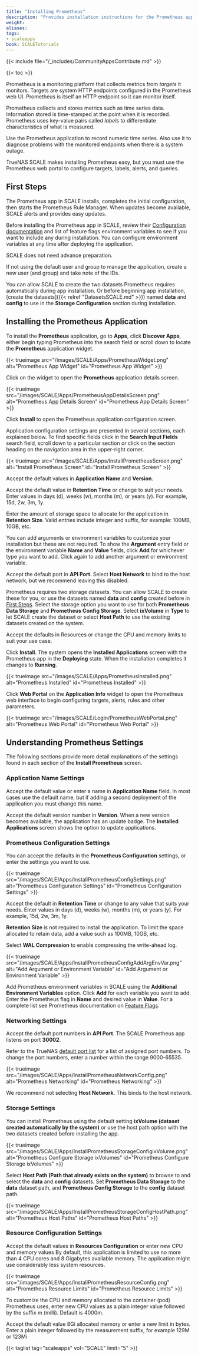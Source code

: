 ```yaml
---
title: "Installing Prometheus"
description: "Provides installation instructions for the Prometheus application."
weight: 
aliases:
tags:
- scaleapps
book: SCALETutorials
---
```


{{< include file="/_includes/CommunityAppsContribute.md" >}}

{{< toc >}}

Prometheus is a monitoring platform that collects metrics from *targets* it monitors. Targets are system HTTP endpoints configured in the Prometheus web UI. Prometheus is itself an HTTP endpoint so it can monitor itself. 

Prometheus collects and stores metrics such as time series data. Information stored is time-stamped at the point when it is recorded. 
Prometheus uses key-value pairs called *labels* to differentiate characteristics of what is measured.

Use the Prometheus application to record numeric time series.
Also use it to diagnose problems with the monitored endpoints when there is a system outage.

TrueNAS SCALE makes installing Prometheus easy, but you must use the Prometheus web portal to configure targets, labels, alerts, and queries.

## First Steps

The Prometheus app in SCALE installs, completes the initial configuration, then starts the Prometheus Rule Manager. 
When updates become available, SCALE alerts and provides easy updates.

Before installing the Prometheus app in SCALE, review their [Configuration documentation](https://prometheus.io/docs/prometheus/latest/configuration/configuration/) and list of feature flags environment variables to see if you want to include any during installation. 
You can configure environment variables at any time after deploying the application. 

SCALE does not need advance preparation. 

If not using the default user and group to manage the application, create a new user (and group) and take note of the IDs.

You can allow SCALE to create the two datasets Prometheus requires automatically during app installation. 
Or before beginning app installation, [create the datasets]({{< relref "DatasetsSCALE.md" >}}) named **data** and **config** to use in the **Storage Configuration** section during installation.

## Installing the Prometheus Application

To install the **Prometheus** application, go to **Apps**, click **Discover Apps**, either begin typing Prometheus into the search field or scroll down to locate the **Prometheus** application widget.

{{< trueimage src="/images/SCALE/Apps/PrometheusWidget.png" alt="Prometheus App Widget" id="Prometheus App Widget" >}}

Click on the widget to open the **Prometheus** application details screen.

{{< trueimage src="/images/SCALE/Apps/PrometheusAppDetailsScreen.png" alt="Prometheus App Details Screen" id="Prometheus App Details Screen" >}}

Click **Install** to open the Prometheus application configuration screen.

Application configuration settings are presented in several sections, each explained below.
To find specific fields click in the **Search Input Fields** search field, scroll down to a particular section or click on the section heading on the navigation area in the upper-right corner.

{{< trueimage src="/images/SCALE/Apps/InstallPrometheusScreen.png" alt="Install Prometheus Screen" id="Install Prometheus Screen" >}}

Accept the default values in **Application Name** and **Version**. 

Accept the default value in **Retention Time** or change to suit your needs. 
Enter values in days (d), weeks (w), months (m), or years (y). For example, 15d, 2w, 3m, 1y. 

Enter the amount of storage space to allocate for the application in **Retention Size**. 
Valid entries include integer and suffix, for example: 100MB, 10GB, etc.

You can add arguments or environment variables to customize your installation but these are not required. 
To show the **Argument** entry field or the environment variable **Name** and **Value** fields, click **Add** for whichever type you want to add. 
Click again to add another argument or environment variable.

Accept the default port in **API Port**. 
Select **Host Network** to bind to the host network, but we recommend leaving this disabled.

Prometheus requires two storage datasets. 
You can allow SCALE to create these for you, or use the datasets named **data** and **config** created before in [First Steps](#first-steps).
Select the storage option you want to use for both **Prometheus Data Storage** and **Prometheus Config Storage**. 
Select **ixVolume** in **Type** to let SCALE create the dataset or select **Host Path** to use the existing datasets created on the system.

Accept the defaults in Resources or change the CPU and memory limits to suit your use case.

Click **Install**. 
The system opens the **Installed Applications** screen with the Prometheus app in the **Deploying** state.
When the installation completes it changes to **Running**. 

{{< trueimage src="/images/SCALE/Apps/PrometheusInstalled.png" alt="Prometheus Installed" id="Prometheus Installed" >}}

Click **Web Portal** on the **Application Info** widget to open the Prometheus web interface to begin configuring targets, alerts, rules and other parameters.

{{< trueimage src="/images/SCALE/Login/PrometheusWebPortal.png" alt="Prometheus Web Portal" id="Prometheus Web Portal" >}}

## Understanding Prometheus Settings
The following sections provide more detail explanations of the settings found in each section of the **Install Prometheus** screen.

### Application Name Settings

Accept the default value or enter a name in **Application Name** field. 
In most cases use the default name, but if adding a second deployment of the application you must change this name.

Accept the default version number in **Version**. 
When a new version becomes available, the application has an update badge. 
The **Installed Applications** screen shows the option to update applications.

### Prometheus Configuration Settings

You can accept the defaults in the **Prometheus Configuration** settings, or enter the settings you want to use.

{{< trueimage src="/images/SCALE/Apps/InstallPrometheusConfigSettings.png" alt="Prometheus Configuration Settings" id="Prometheus Configuration Settings" >}}

Accept the default in **Retention Time** or change to any value that suits your needs. 
Enter values in days (d), weeks (w), months (m), or years (y). For example, 15d, 2w, 3m, 1y. 

**Retention Size** is not required to install the application. To limit the space allocated to retain data, add a value such as 100MB, 10GB, etc. 

Select **WAL Compression** to enable compressing the write-ahead log.

{{< trueimage src="/images/SCALE/Apps/InstallPrometheusConfigAddArgEnvVar.png" alt="Add Argument or Environment Variable" id="Add Argument or Environment Variable" >}}

Add Prometheus environment variables in SCALE using the **Additional Environment Variables** option. 
Click **Add** for each variable you want to add.
Enter the Prometheus flag in **Name** and desired value in **Value**. For a complete list see Prometheus documentation on [Feature Flags](https://prometheus.io/docs/prometheus/latest/feature_flags/).

### Networking Settings

Accept the default port numbers in **API Port**.
The SCALE Prometheus app listens on port **30002**. 

Refer to the TrueNAS [default port list](https://www.truenas.com/docs/references/defaultports/) for a list of assigned port numbers.
To change the port numbers, enter a number within the range 9000-65535.

{{< trueimage src="/images/SCALE/Apps/InstallPrometheusNetworkConfig.png" alt="Prometheus Networking" id="Prometheus Networking" >}}

We recommend not selecting **Host Network**. This binds to the host network.

### Storage Settings
You can install Prometheus using the default setting **ixVolume (dataset created automatically by the system)** or use the host path option with the two datasets created before installing the app. 

{{< trueimage src="/images/SCALE/Apps/InstallPrometheusStorageConfigixVolume.png" alt="Prometheus Configure Storage ixVolumes" id="Prometheus Configure Storage ixVolumes" >}}

Select **Host Path (Path that already exists on the system)** to browse to and select the **data** and **config** datasets.
Set **Prometheus Data Storage** to the **data** dataset path, and **Prometheus Config Storage** to the **config** dataset path.

{{< trueimage src="/images/SCALE/Apps/InstallPrometheusStorageConfigHostPath.png" alt="Prometheus Host Paths" id="Prometheus Host Paths" >}}

### Resource Configuration Settings

Accept the default values in **Resources Configuration** or enter new CPU and memory values
By default, this application is limited to use no more than 4 CPU cores and 8 Gigabytes available memory. The application might use considerably less system resources.

{{< trueimage src="/images/SCALE/Apps/InstallPrometheusResourceConfig.png" alt="Prometheus Resource Limits" id="Prometheus Resource Limits" >}}

To customize the CPU and memory allocated to the container (pod) Prometheus uses, enter new CPU values as a plain integer value followed by the suffix m (milli). Default is 4000m.

Accept the default value 8Gi allocated memory or enter a new limit in bytes. 
Enter a plain integer followed by the measurement suffix, for example 129M or 123Mi


{{< taglist tag="scaleapps" vol="SCALE" limit="5" >}}
